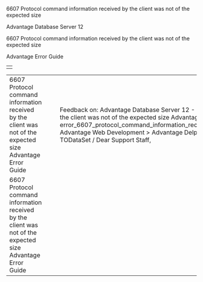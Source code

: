 6607 Protocol command information received by the client was not of the expected size




Advantage Database Server 12  

6607 Protocol command information received by the client was not of the expected size

Advantage Error Guide

|  |
| --- |
|  |

|  |  |  |  |  |
| --- | --- | --- | --- | --- |
| 6607 Protocol command information received by the client was not of the expected size  Advantage Error Guide |  |  | Feedback on: Advantage Database Server 12 - 6607 Protocol command information received by the client was not of the expected size Advantage Error Guide error\_6607\_protocol\_command\_information\_received\_by\_the\_client\_was\_not\_of\_the\_expected\_size Advantage Web Development > Advantage Delphi OData Client > Delphi OData Components > TODataSet / Dear Support Staff, |  |
| 6607 Protocol command information received by the client was not of the expected size  Advantage Error Guide |  |  |  |  |